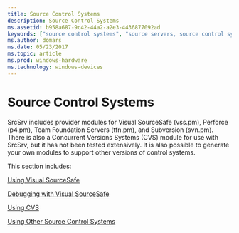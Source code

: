 ```yaml
---
title: Source Control Systems
description: Source Control Systems
ms.assetid: b958a687-9c42-44a2-a2e3-4436877092ad
keywords: ["source control systems", "source servers, source control systems"]
ms.author: domars
ms.date: 05/23/2017
ms.topic: article
ms.prod: windows-hardware
ms.technology: windows-devices
---
```


# Source Control Systems


SrcSrv includes provider modules for Visual SourceSafe (vss.pm), Perforce (p4.pm), Team Foundation Servers (tfn.pm), and Subversion (svn.pm). There is also a Concurrent Versions Systems (CVS) module for use with SrcSrv, but it has not been tested extensively. It is also possible to generate your own modules to support other versions of control systems.

This section includes:

[Using Visual SourceSafe](using-visual-sourcesafe.md)

[Debugging with Visual SourceSafe](debugging-with-visual-sourcesafe.md)

[Using CVS](using-cvs.md)

[Using Other Source Control Systems](using-other-source-control-systems.md)

 

 





